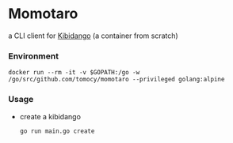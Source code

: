# Momotaro

a CLI client for [Kibidango](https://github.com/tomocy/kibidango) (a container from scratch)

### Environment
```
docker run --rm -it -v $GOPATH:/go -w /go/src/github.com/tomocy/momotaro --privileged golang:alpine
```

### Usage
- create a kibidango
    ```
    go run main.go create
    ```
